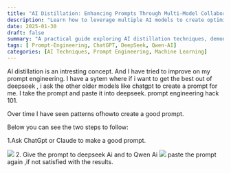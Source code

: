 ```yaml
---
title: "AI Distillation: Enhancing Prompts Through Multi-Model Collaboration"
description: "Learn how to leverage multiple AI models to create optimized prompts, using ChatGPT to generate prompts for DeepSeek and Qwen AI systems."
date: 2025-01-30
draft: false
summary: "A practical guide exploring AI distillation techniques, demonstrating how to use established AI models to generate enhanced prompts for newer models. Features a step-by-step workflow using ChatGPT, DeepSeek, and Qwen AI to achieve better results."
tags: [ Prompt-Engineering, ChatGPT, DeepSeek, Qwen-AI]
categories: [AI Techniques, Prompt Engineering, Machine Learning]
---
```

AI distillation is an intresting concept. And I have tried to improve on my prompt engineering. I have a sytem where if i want to get the best out of deepseek , i ask the other older models like chatgpt to create a prompt for me. I take the prompt and paste it into deepseek. prompt engineering hack 101. 

Over time I have seen patterns ofhowto create a good prompt.

Below you can see the two steps to follow:

1.Ask ChatGpt or  Claude to make a good prompt.
 
![](https://beta.appflowy.cloud/api/file_storage/0512efd9-7468-4c2e-b38d-422de1376f7f/v1/blob/69a52597%2Da7f7%2D4fa5%2Db40a%2D4fd801f6a0ac/iHPnZ3D_1vdTsVbDvi587Pg0fz6tMGS5hkTFjgOzI-o=.png)
2. Give the prompt to deepseek Ai and to Qwen Ai
![](https://beta.appflowy.cloud/api/file_storage/0512efd9-7468-4c2e-b38d-422de1376f7f/v1/blob/69a52597%2Da7f7%2D4fa5%2Db40a%2D4fd801f6a0ac/WNiBMDrs8SUIbz_QE9S8t3hGrQVJdvKL1PBjNjyN69g=.png)
paste the prompt again ,if not satisfied with the results. 
